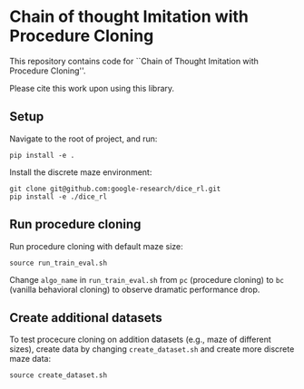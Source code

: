 # Chain of thought Imitation with Procedure Cloning

This repository contains code for ``Chain of Thought Imitation with Procedure Cloning''.

Please cite this work upon using this library.

## Setup

Navigate to the root of project, and run:

    pip install -e .

Install the discrete maze environment:

    git clone git@github.com:google-research/dice_rl.git
    pip install -e ./dice_rl

## Run procedure cloning

Run procedure cloning with default maze size:

    source run_train_eval.sh

Change `algo_name` in `run_train_eval.sh` from `pc` (procedure cloning) to `bc` (vanilla behavioral cloning) to observe dramatic performance drop.

## Create additional datasets
To test procecure cloning on addition datasets (e.g., maze of different sizes), create data by changing `create_dataset.sh` and create more discrete maze data:

    source create_dataset.sh
